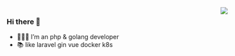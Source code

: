 <!--
**gphper/gphper** is a ✨ _special_ ✨ repository because its `README.md` (this file) appears on your GitHub profile.

Here are some ideas to get you started:

- 🔭 I’m currently working on ...
- 🌱 I’m currently learning ...
- 👯 I’m looking to collaborate on ...
- 🤔 I’m looking for help with ...
- 💬 Ask me about ...
- 📫 How to reach me: ...
- 😄 Pronouns: ...
- ⚡ Fun fact: ...
-->
<img align="right" src="https://github-readme-stats.vercel.app/api?username=gphper&show_icons=true&theme=dracula" />

### Hi there 👋

- 👨🏻‍💻 I’m an php & golang developer
- 📚 like laravel gin vue docker k8s
<!-- <img align="left" src="https://github-readme-stats.vercel.app/api/top-langs/?username=gphper&layout=compact&theme=radical&card_width=380" /> -->

<!-- <h1 align="center"> <img src="https://readme-typing-svg.herokuapp.com/?lines=var_dump(%22hello%20world%22);fmt.Println(%22hello%20world%22)&center=true&size=27"> </h1> -->
